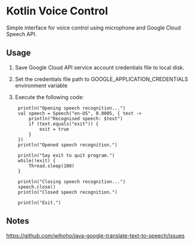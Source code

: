 # Kotlin Voice Control

Simple interface for voice control using microphone and Google Cloud Speech API.

## Usage

1) Save Google Cloud API service account credentials file to local disk.
2) Set the credentials file path to GOOGLE_APPLICATION_CREDENTIALS environment variable 
3) Execute the following code:

        println("Opening speech recognition...")
        val speech = Speech("en-US", 0.0005, { text ->
            println("Recognised speech: $text")
            if (text.equals("exit")) {
                exit = true
            }
        })
        println("Opened speech recognition.")

        println("Say exit to quit program.")
        while(!exit) {
            Thread.sleep(100)
        }

        println("Closing speech recognition...")
        speech.close()
        println("Closed speech recognition.")

        println("Exit.")
        
        
## Notes

https://github.com/wihoho/java-google-translate-text-to-speech/issues